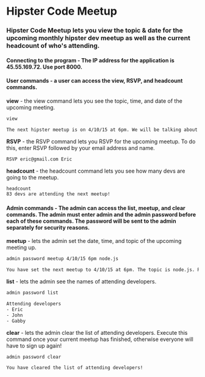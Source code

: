 # Hipster Code Meetup
### Hipster Code Meetup lets you view the topic & date for the upcoming monthly hipster dev meetup as well as the current headcount of who's attending.

#### Connecting to the program - The IP address for the application is 45.55.169.72. Use port 8000.

#### User commands - a user can access the view, RSVP, and headcount commands.

**view** - the view command lets you see the topic, time, and date of the upcoming meeting.

```bash
view

The next hipster meetup is on 4/10/15 at 6pm. We will be talking about node.js.
```

**RSVP** - the RSVP command lets you RSVP for the upcoming meetup. To do this, enter RSVP followed by your email address and name.

```bash
RSVP eric@gmail.com Eric
```

**headcount** - the headcount command lets you see how many devs are going to the meetup.

```bash
headcount
83 devs are attending the next meetup!
```

#### Admin commands - The admin can access the list, meetup, and clear commands. The admin must enter admin and the admin password before each of these commands. The password will be sent to the admin separately for security reasons.

**meetup** - lets the admin set the date, time, and topic of the upcoming meeting up.

```bash
admin password meetup 4/10/15 6pm node.js

You have set the next meetup to 4/10/15 at 6pm. The topic is node.js. Re-run the command if you want to change any of these details!
```

**list** - lets the admin see the names of attending developers.

```bash
admin password list

Attending developers
- Eric
- John
- Gabby
```

**clear** - lets the admin clear the list of attending developers. Execute this command once your current meetup has finished, otherwise everyone will have to sign up again!

```bash
admin password clear

You have cleared the list of attending developers!
```
